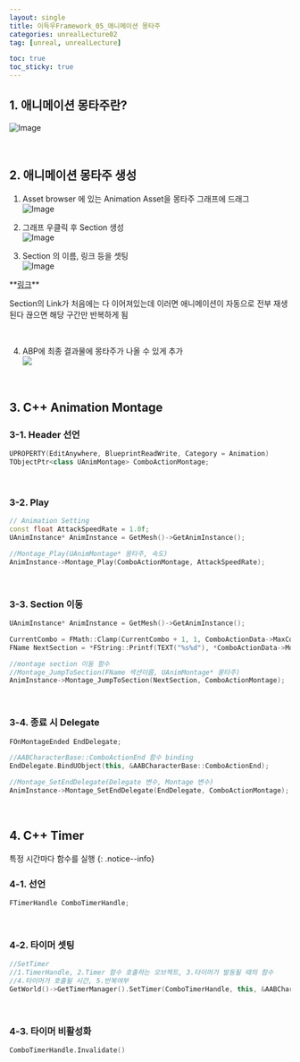 ```yaml
---
layout: single
title: 이득우Framework_05_애니메이션 몽타주
categories: unrealLecture02
tag: [unreal, unrealLecture]

toc: true
toc_sticky: true
---
```

## 1. 애니메이션 몽타주란?
![Image](https://github.com/user-attachments/assets/f4eb0dcd-eac4-4f11-b2d5-d42c3139b25b)

   
   

## 2. 애니메이션 몽타주 생성
1. Asset browser 에 있는 Animation Asset을 몽타주 그래프에 드래그<br>
![Image](https://github.com/user-attachments/assets/7919b652-d888-45ec-a800-2de149440b88)<br>

2. 그래프 우클릭 후 Section 생성<br>
![Image](https://github.com/user-attachments/assets/2ead3a75-d61f-4eea-ae92-787d2754f0f6)<br>

3. Section 의 이름, 링크 등을 셋팅<br>
![Image](https://github.com/user-attachments/assets/2ecde267-d867-4a09-aeb1-70ec0e09b78c)<br>

<div class="notice--info" markdown="1">
**<u>링크</u>** 

Section의 Link가 처음에는 다 이어져있는데 이러면 애니메이션이 자동으로 전부 재생된다
끊으면 해당 구간만 반복하게 됨
</div>

   
<ol start="4">      <!-- 번호 중간부터 시작하는 법-->
    <li>ABP에 최종 결과물에 몽타주가 나올 수 있게 추가<br>
        <img src="https://github.com/user-attachments/assets/3cad449a-3855-4f10-9b02-376c4173a3b2"><br>
    </li>
</ol>
   
   

## 3. C++ Animation Montage
### 3-1. Header 선언
```cpp
UPROPERTY(EditAnywhere, BlueprintReadWrite, Category = Animation)
TObjectPtr<class UAnimMontage> ComboActionMontage;
```

   

### 3-2. Play
```cpp
// Animation Setting
const float AttackSpeedRate = 1.0f;
UAnimInstance* AnimInstance = GetMesh()->GetAnimInstance();

//Montage_Play(UAnimMontage* 몽타주, 속도)
AnimInstance->Montage_Play(ComboActionMontage, AttackSpeedRate);
```

   

### 3-3. Section 이동
```cpp
UAnimInstance* AnimInstance = GetMesh()->GetAnimInstance();

CurrentCombo = FMath::Clamp(CurrentCombo + 1, 1, ComboActionData->MaxComboCount);
FName NextSection = *FString::Printf(TEXT("%s%d"), *ComboActionData->MontageSectionNamePrefix, CurrentCombo);

//montage section 이동 함수
//Montage_JumpToSection(FName 섹션이름, UAnimMontage* 몽타주)
AnimInstance->Montage_JumpToSection(NextSection, ComboActionMontage);
```

   

### 3-4. 종료 시 Delegate
```cpp
FOnMontageEnded EndDelegate;

//AABCharacterBase::ComboActionEnd 함수 binding
EndDelegate.BindUObject(this, &AABCharacterBase::ComboActionEnd);

//Montage_SetEndDelegate(Delegate 변수, Montage 변수)
AnimInstance->Montage_SetEndDelegate(EndDelegate, ComboActionMontage);
```

   
   

## 4. C++ Timer 
특정 시간마다 함수를 실행
{: .notice--info} 

### 4-1. 선언
```cpp
FTimerHandle ComboTimerHandle;
```

   

### 4-2. 타이머 셋팅
```cpp
//SetTimer
//1.TimerHandle, 2.Timer 함수 호출하는 오브젝트, 3.타이머가 발동될 때의 함수
//4.타이머가 호출될 시간, 5.반복여부
GetWorld()->GetTimerManager().SetTimer(ComboTimerHandle, this, &AABCharacterBase::ComboCheck, ComboEffectiveTime, false);
```

   

### 4-3. 타이머 비활성화
```cpp
ComboTimerHandle.Invalidate()
```